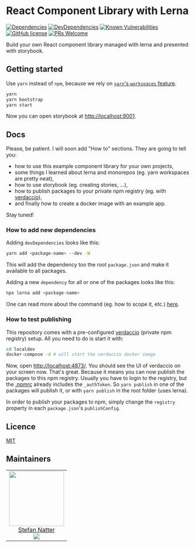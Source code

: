 # React Component Library with Lerna

[![Dependencies](https://img.shields.io/david/natterstefan/react-component-library-lerna.svg)](https://github.com/natterstefan/react-component-library-lerna/blob/master/package.json)
[![DevDependencies](https://img.shields.io/david/dev/natterstefan/react-component-library-lerna.svg)](https://github.com/natterstefan/react-component-library-lerna/blob/master/package.json)
[![Known Vulnerabilities](https://snyk.io/test/github/natterstefan/react-component-library-lerna/badge.svg)](https://snyk.io/test/github/natterstefan/react-component-library-lerna)
[![GitHub license](https://img.shields.io/github/license/natterstefan/react-component-library-lerna.svg)](https://github.com/natterstefan/react-component-library-lerna/blob/master/LICENCE)
[![PRs Welcome](https://img.shields.io/badge/PRs-welcome-brightgreen.svg?style=flat-square)](http://makeapullrequest.com)

Build your own React component library managed with lerna and presented with
storybook.

## Getting started

Use `yarn` instead of `npm`, because we rely on [`yarn`'s `workspaces` feature](https://yarnpkg.com/lang/en/docs/workspaces/).

```bash
yarn
yarn bootstrap
yarn start
```

Now you can open storybook at [http://localhost:9001](http://localhost:9001).

## Docs

Please, be patient. I will soon add "How to" sections. They are going to tell you:

- how to use this example component library for your own projects,
- some things I learned about lerna and monorepos (eg. yarn workspaces are pretty neat),
- how to use storybook (eg. creating stories, ...),
- how to publish packages to your private npm registry (eg. with [verdaccio](https://verdaccio.org/)),
- and finally how to create a docker image with an example app.

Stay tuned!

### How to add new dependencies

Adding `devDependencies` looks like this:

```sh
yarn add <package-name> --dev -W
```

This will add the dependency too the root `package.json` and make it available
to all packages.

Adding a new `dependency` for all or one of the packages looks like this:

```sh
npx lerna add <package-name>
```

One can read more about the command (eg. how to scope it, etc.) [here](https://github.com/lerna/lerna/tree/master/commands/add).

### How to test publishing

This repository comes with a pre-configured [verdaccio](https://verdaccio.org/)
(private npm registry) setup. All you need to do is start it with:

```bash
cd localdev
docker-compose -d # will start the verdaccio docker image
```

Now, open [http://localhost:4873/](http://localhost:4873/). You should see
the UI of verdaccio on your screen now. That's great. Because it means you can
now publish the packages to this npm registry. Usually you have to login to
the registry, but the [.npmrc](./.npmrc) already includes the `_authToken`. So
`yarn publish` in one of the packages will publish it, or with `yarn publish` in
the root folder (uses lerna).

In order to publish your packages to npm, simply change the `registry` property
in each `package.json`'s `publishConfig`.

## Licence

[MIT](LICENCE)

## Maintainers

<table>
  <tbody>
    <tr>
      <td align="center">
        <a href="https://github.com/natterstefan">
          <img width="150" height="150" src="https://github.com/natterstefan.png?v=3&s=150">
          </br>
          Stefan Natter
        </a>
        <div>
          <a href="https://twitter.com/natterstefan">
            <img src="https://img.shields.io/twitter/follow/natterstefan.svg?style=social&label=Follow" />
          </a>
        </div>
      </td>
    </tr>
  <tbody>
</table>
